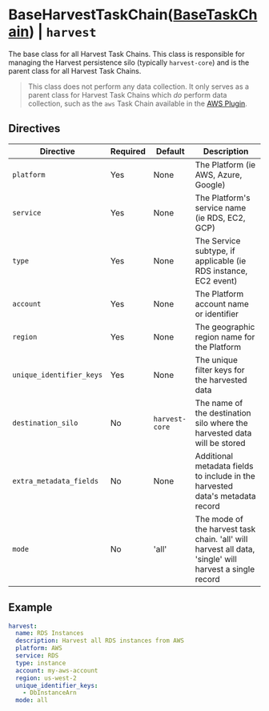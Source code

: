 # BaseHarvestTaskChain([BaseTaskChain](./base.md)) | `harvest`
The base class for all Harvest Task Chains. This class is responsible for managing the Harvest persistence silo 
(typically `harvest-core`) and is the parent class for all Harvest Task Chains.

> This class does not perform any data collection. It only serves as a parent class for Harvest Task Chains which *do*
> perform data collection, such as the `aws` Task Chain available in the [AWS Plugin](https://github.com/Cloud-Harvest/CloudHarvestPluginAws). 

## Directives

| Directive                | Required | Default        | Description                                                                                            |
|--------------------------|----------|----------------|--------------------------------------------------------------------------------------------------------|
| `platform`               | Yes      | None           | The Platform (ie AWS, Azure, Google)                                                                   |
| `service`                | Yes      | None           | The Platform's service name (ie RDS, EC2, GCP)                                                         |
| `type`                   | Yes      | None           | The Service subtype, if applicable (ie RDS instance, EC2 event)                                        |
| `account`                | Yes      | None           | The Platform account name or identifier                                                                |
| `region`                 | Yes      | None           | The geographic region name for the Platform                                                            |
| `unique_identifier_keys` | Yes      | None           | The unique filter keys for the harvested data                                                          |
| `destination_silo`       | No       | `harvest-core` | The name of the destination silo where the harvested data will be stored                               |
| `extra_metadata_fields`  | No       | None           | Additional metadata fields to include in the harvested data's metadata record                          |
| `mode`                   | No       | 'all'          | The mode of the harvest task chain. 'all' will harvest all data, 'single' will harvest a single record |

## Example
```yaml
harvest:
  name: RDS Instances
  description: Harvest all RDS instances from AWS
  platform: AWS
  service: RDS
  type: instance
  account: my-aws-account
  region: us-west-2
  unique_identifier_keys:
    - DbInstanceArn
  mode: all    
```
